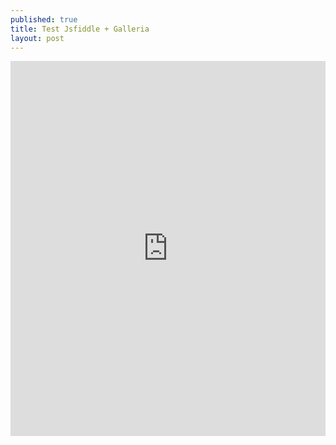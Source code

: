 ```yaml
---
published: true
title: Test Jsfiddle + Galleria
layout: post
---
```



<iframe width="100%" height="600" src="https://jsfiddle.net/qwzxc129/cq6nLao1/embedded/result,html,js,css/dark/" allowfullscreen="allowfullscreen" frameborder="0"></iframe>

<script async src="//jsfiddle.net/qwzxc129/cq6nLao1/embed/js,html,css/dark/"></script>

